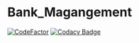 # Bank_Magangement

[![CodeFactor](https://www.codefactor.io/repository/github/saurav-navdhare/bank_management/badge)](https://www.codefactor.io/repository/github/saurav-navdhare/bank_management)  [![Codacy Badge](https://app.codacy.com/project/badge/Grade/6f78e44f9dc44dfa9068cdd42c22102b)](https://www.codacy.com/gh/Saurav-Navdhare/Bank_Management/dashboard?utm_source=github.com&amp;utm_medium=referral&amp;utm_content=Saurav-Navdhare/Bank_Management&amp;utm_campaign=Badge_Grade)
